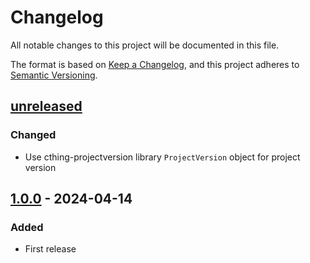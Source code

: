 # Changelog

All notable changes to this project will be documented in this file.

The format is based on [Keep a Changelog](https://keepachangelog.com/en/1.0.0/),
and this project adheres to [Semantic Versioning](https://semver.org/spec/v2.0.0.html).

## [unreleased]

### Changed

- Use cthing-projectversion library `ProjectVersion` object for project version

## [1.0.0] - 2024-04-14

### Added

- First release

[unreleased]: https://github.com/cthing/jsonwriter/compare/1.0.0...HEAD
[1.0.0]: https://github.com/cthing/jsonwriter/releases/tag/1.0.0
